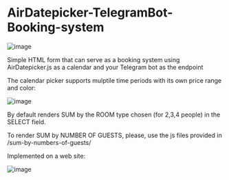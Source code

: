 # AirDatepicker-TelegramBot-Booking-system

![image](https://github.com/karamawari0/AirDatepicker-TelegramBot-Booking-system/assets/89845201/8f1d10bb-b896-4903-ad5a-4c4acb60e191)


Simple HTML form that can serve as a booking system using AirDatepicker.js as a calendar and your Telegram bot as the endpoint

The calendar picker supports mulptile time periods with its own price range and color:

![image](https://github.com/karamawari0/AirDatepicker-TelegramBot-Booking-system/assets/89845201/ad7a17ab-62ee-4bd7-8367-c9604d48ba76)

By default renders SUM by the ROOM type chosen (for 2,3,4 people) in the SELECT field.

To render SUM by NUMBER OF GUESTS, please, use the js files provided in /sum-by-numbers-of-guests/  

Implemented on a web site:

![image](https://github.com/karamawari0/AirDatepicker-TelegramBot-Booking-system/assets/89845201/5fafbc3b-f6ec-497c-a169-a87fee53933a)
